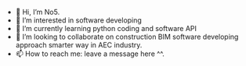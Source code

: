 - 👋 Hi, I’m No5.
- 👀 I’m interested in software developing
- 🌱 I’m currently learning python coding and software API
- 💞️ I’m looking to collaborate on construction BIM software developing approach smarter way in AEC industry. 
- 📫 How to reach me: leave a message here ^^.

<!---
SovechetNo5/SovechetNo5 is a ✨ special ✨ repository because its `README.md` (this file) appears on your GitHub profile.
You can click the Preview link to take a look at your changes.
--->
